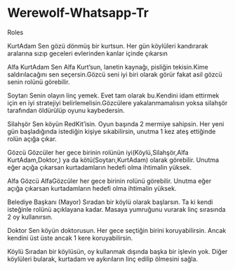 # Werewolf-Whatsapp-Tr

Roles

KurtAdam
Sen gözü dönmüş bir kurtsun. Her gün köylüleri kandırarak aralarına sızıp geceleri evlerinden kanlar içinde çıkarsın

Alfa KurtAdam
Sen Alfa Kurt’sun, lanetin kaynağı, pisliğin tekisin.Kime saldırılacağını sen seçersin.Gözcü seni iyi biri olarak görür fakat asil gözcü senin rolünü görebilir.

Soytarı
Senin olayın linç yemek. Evet tam olarak bu.Kendini idam ettirmek için en iyi stratejiyi belirlemelisin.Gözcülere yakalanmamalısın yoksa silahşör tarafından öldürülüp oyunu kaybedersin.

Silahşör
Sen köyün RedKit’isin. Oyun başında 2 mermiye sahipsin. Her yeni gün başladığında istediğin kişiye sıkabilirsin, unutma 1 kez ateş ettiğinde rolün açığa çıkar.

Gözcü
Gözcüler her gece birinin rolünün iyi(Köylü,Silahşör,Alfa KurtAdam,Doktor,) ya da kötü(Soytarı,KurtAdam) olarak  görebilir. Unutma eğer açığa çıkarsan kurtadamların hedefi olma ihtimalin yüksek.

Alfa Gözcü
AlfaGözcüler her gece birinin rolünü görebilir. Unutma eğer açığa çıkarsan kurtadamların hedefi olma ihtimalin yüksek.

Belediye Başkanı (Mayor)
Sıradan bir köylü olarak başlarsın. Ta ki kendi isteğinle rolünü açıklayana kadar. Masaya yumruğunu vurarak linç sırasında 2 oy kullanırsın.

Doktor
Sen köyün doktorusun. Her gece seçtiğin birini koruyabilirsin. Ancak kendini üst üste ancak 1 kere koruyabilirsin.

Köylü
Sıradan bir köylüsün, oy kullanmak dışında başka bir işlevin yok. Diğer köylüleri bularak, kurtadam ve aykırıların linç edilip ölmesini sağla.

